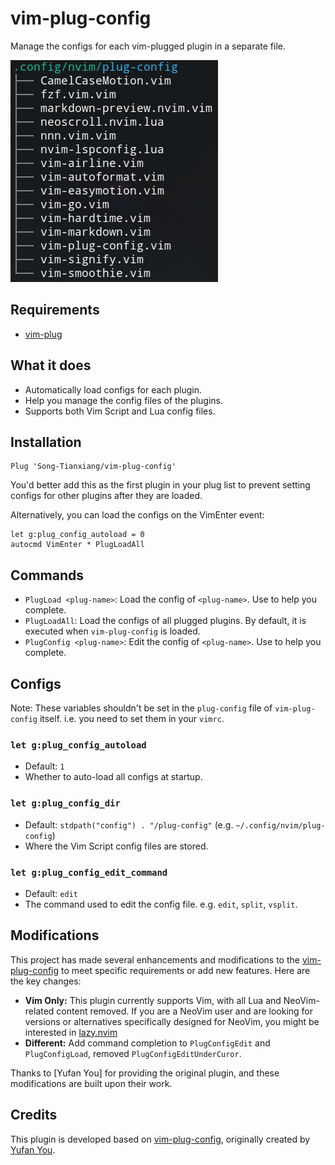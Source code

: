 # vim-plug-config

Manage the configs for each vim-plugged plugin in a separate file.

![screenshot](assets/screenshot.png)

## Requirements

-   [vim-plug](https://github.com/junegunn/vim-plug)

## What it does

-   Automatically load configs for each plugin.
-   Help you manage the config files of the plugins.
-   Supports both Vim Script and Lua config files.

## Installation

```viml
Plug 'Song-Tianxiang/vim-plug-config'
```

You'd better add this as the first plugin in your plug list to prevent setting configs for other plugins after they are loaded.

Alternatively, you can load the configs on the VimEnter event:

```viml
let g:plug_config_autoload = 0
autocmd VimEnter * PlugLoadAll
```

## Commands

-   `PlugLoad <plug-name>`: Load the config of `<plug-name>`. Use <TAB> to help you complete.
-   `PlugLoadAll`: Load the configs of all plugged plugins. By default, it is executed when `vim-plug-config` is loaded.
-   `PlugConfig <plug-name>`: Edit the config of `<plug-name>`. Use <TAB> to help you complete.

## Configs

Note: These variables shouldn't be set in the `plug-config` file of `vim-plug-config` itself. i.e. you need to set them in your `vimrc`.

### `let g:plug_config_autoload`

-   Default: `1`
-   Whether to auto-load all configs at startup.

### `let g:plug_config_dir`

-   Default: `stdpath("config") . "/plug-config"` (e.g. `~/.config/nvim/plug-config`)
-   Where the Vim Script config files are stored.

### `let g:plug_config_edit_command`

-   Default: `edit`
-   The command used to edit the config file. e.g. `edit`, `split`, `vsplit`.

## Modifications

This project has made several enhancements and modifications to the [vim-plug-config](https://github.com/ouuan/vim-plug-config) to meet specific requirements or add new features. Here are the key changes:

- **Vim Only:** This plugin currently supports Vim, with all Lua and NeoVim-related content removed. If you are a NeoVim user and are looking for versions or alternatives specifically designed for NeoVim, you might be interested in [lazy.nvim](https://github.com/folke/lazy.nvim)
- **Different:** Add command completion to `PlugConfigEdit` and `PlugConfigLoad`, removed `PlugConfigEditUnderCuror`.

Thanks to [Yufan You] for providing the original plugin, and these modifications are built upon their work.

## Credits

This plugin is developed based on [vim-plug-config](https://github.com/ouuan/vim-plug-config), originally created by [Yufan You](https://github.com/ouuan).

